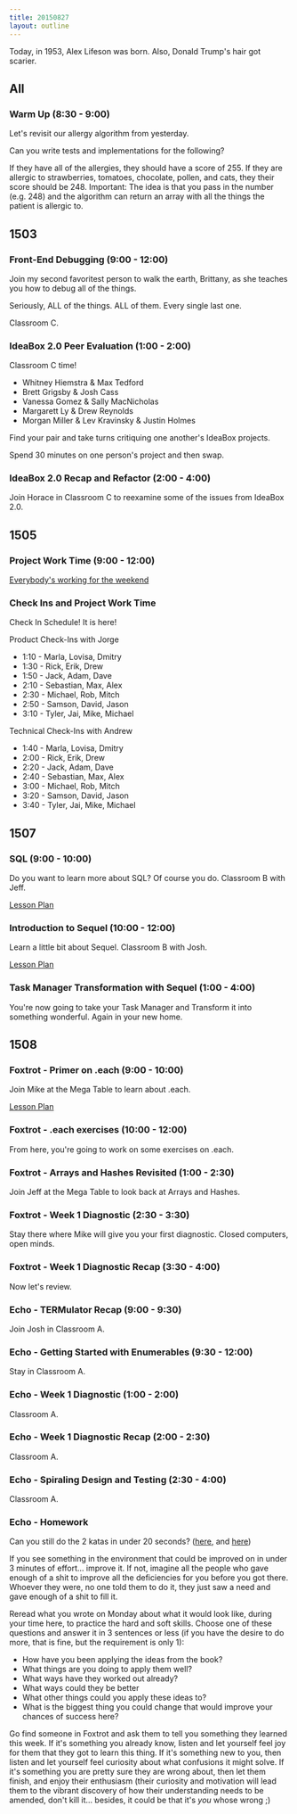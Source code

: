```yaml
---
title: 20150827
layout: outline
---
```


Today, in 1953, Alex Lifeson was born. Also, Donald Trump's hair got scarier.

## All

### Warm Up (8:30 - 9:00)

Let's revisit our allergy algorithm from yesterday.

Can you write tests and implementations for the following?

If they have all of the allergies, they should have a score of 255.
If they are allergic to strawberries, tomatoes, chocolate, pollen, and cats, they their score should be 248.
Important: The idea is that you pass in the number (e.g. 248) and the algorithm can return an array with all the things the patient is allergic to.


## 1503

### Front-End Debugging (9:00 - 12:00)

Join my second favoritest person to walk the earth, Brittany, as she teaches you how to debug all of the things.

Seriously, ALL of the things. ALL of them. Every single last one.

Classroom C.

### IdeaBox 2.0 Peer Evaluation (1:00 - 2:00)

Classroom C time!

* Whitney Hiemstra & Max Tedford
* Brett Grigsby & Josh Cass
* Vanessa Gomez & Sally MacNicholas
* Margarett Ly & Drew Reynolds
* Morgan Miller & Lev Kravinsky & Justin Holmes

Find your pair and take turns critiquing
one another's IdeaBox projects.

Spend 30 minutes on one person's project and then swap.

### IdeaBox 2.0 Recap and Refactor (2:00 - 4:00)

Join Horace in Classroom C to reexamine some of the issues from IdeaBox 2.0.


## 1505

### Project Work Time (9:00 - 12:00)

[Everybody's working for the weekend](https://www.youtube.com/watch?v=zL8G5pBZ5CI)

### Check Ins and Project Work Time

Check In Schedule! It is here!

Product Check-Ins with Jorge

* 1:10 - Marla, Lovisa, Dmitry
* 1:30 - Rick, Erik, Drew
* 1:50 - Jack, Adam, Dave
* 2:10 - Sebastian, Max, Alex
* 2:30 - Michael, Rob, Mitch
* 2:50 - Samson, David, Jason
* 3:10 - Tyler, Jai, Mike, Michael

Technical Check-Ins with Andrew

* 1:40 - Marla, Lovisa, Dmitry
* 2:00 - Rick, Erik, Drew
* 2:20 - Jack, Adam, Dave
* 2:40 - Sebastian, Max, Alex
* 3:00 - Michael, Rob, Mitch
* 3:20 - Samson, David, Jason
* 3:40 - Tyler, Jai, Mike, Michael


## 1507

### SQL (9:00 - 10:00)

Do you want to learn more about SQL? Of course you do. Classroom B with Jeff.

[Lesson Plan](https://github.com/turingschool/lesson_plans/blob/master/ruby_02-web_applications_with_ruby/introduction_to_sql.markdown)

### Introduction to Sequel (10:00 - 12:00)

Learn a little bit about Sequel. Classroom B with Josh.

[Lesson Plan](https://github.com/turingschool/lesson_plans/blob/master/ruby_02-web_applications_with_ruby/introduction_to_sequel.markdown)

### Task Manager Transformation with Sequel (1:00 - 4:00)

You're now going to take your Task Manager and Transform it into something wonderful. Again in your new home.


## 1508

### Foxtrot - Primer on .each (9:00 - 10:00)

Join Mike at the Mega Table to learn about .each.

[Lesson Plan](https://github.com/turingschool/lesson_plans/blob/master/ruby_01-object_oriented_programming_with_ruby/primer_on_each.markdown)

### Foxtrot - .each exercises (10:00 - 12:00)

From here, you're going to work on some exercises on .each.

### Foxtrot - Arrays and Hashes Revisited (1:00 - 2:30)

Join Jeff at the Mega Table to look back at Arrays and Hashes.

### Foxtrot - Week 1 Diagnostic (2:30 - 3:30)

Stay there where Mike will give you your first diagnostic. Closed computers, open minds.

### Foxtrot - Week 1 Diagnostic Recap (3:30 - 4:00)

Now let's review.

### Echo - TERMulator Recap (9:00 - 9:30)

Join Josh in Classroom A.

### Echo - Getting Started with Enumerables (9:30 - 12:00)

Stay in Classroom A.

### Echo - Week 1 Diagnostic (1:00 - 2:00)

Classroom A.

### Echo - Week 1 Diagnostic Recap (2:00 - 2:30)

Classroom A.

### Echo - Spiraling Design and Testing (2:30 - 4:00)

Classroom A.

### Echo - Homework

Can you still do the 2 katas in under 20 seconds? ([here](https://github.com/JoshCheek/1508/blob/3de9c9729481c59bcebc6f30b4f10ea52ed5d36c/shell.md#kata-2),
and [here](https://github.com/JoshCheek/1508/blob/3de9c9729481c59bcebc6f30b4f10ea52ed5d36c/shell.md#kata-3))

If you see something in the environment that could be improved on in under 3 minutes of effort... improve it.
If not, imagine all the people who gave enough of a shit to improve all the deficiencies for you before you got there.
Whoever they were, no one told them to do it, they just saw a need and gave enough of a shit to fill it.

Reread what you wrote on Monday about what it would look like, during your time here, to practice the hard and soft skills.
Choose one of these questions and answer it in 3 sentences or less
(if you have the desire to do more, that is fine, but the requirement is only 1):

* How have you been applying the ideas from the book?
* What things are you doing to apply them well?
* What ways have they worked out already?
* What ways could they be better
* What other things could you apply these ideas to?
* What is the biggest thing you could change that would improve your chances of success here?

Go find someone in Foxtrot and ask them to tell you something they learned this week.
If it's something you already know, listen and let yourself feel joy for them that they
got to learn this thing. If it's something new to you, then listen and let yourself feel
curiosity about what confusions it might solve. If it's something you are pretty sure they
are wrong about, then let them finish, and enjoy their enthusiasm
(their curiosity and motivation will lead them to the vibrant discovery
of how their understanding needs to be amended, don't kill it...
besides, it could be that it's *you* whose wrong ;)
